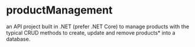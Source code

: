 # productManagement
an API project built in .NET (prefer .NET Core) to manage products with the typical CRUD methods to create, update and remove products* into a database.
